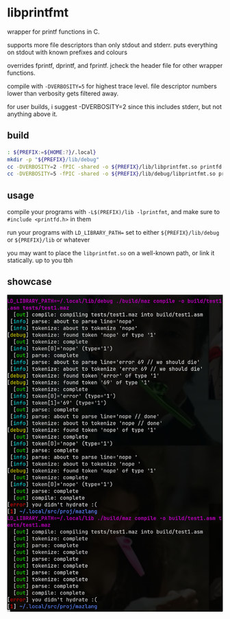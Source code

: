 
# libprintfmt

wrapper for printf functions in C.

supports more file descriptors than only stdout and stderr. puts everything on stdout with known prefixes and colours

overrides fprintf, dprintf, and fprintf.
jcheck the header file for other wrapper functions.

compile with `-DVERBOSITY=5` for highest trace level. file descriptor numbers lower than verbosity gets filtered away.

for user builds, i suggest -DVERBOSITY=2 since this includes stderr, but not anything above it.

## build
```sh
: ${PREFIX:=${HOME:?}/.local}
mkdir -p "${PREFIX}/lib/debug"
cc -DVERBOSITY=2 -fPIC -shared -o ${PREFIX}/lib/libprintfmt.so printfd.c
cc -DVERBOSITY=5 -fPIC -shared -o ${PREFIX}/lib/debug/libprintfmt.so printfd.c
```

## usage

compile your programs with `-L$(PREFIX)/lib -lprintfmt`, and make sure to `#include <printfd.h>` in them

run your programs with `LD_LIBRARY_PATH=` set to either `${PREFIX}/lib/debug` or `${PREFIX}/lib` or whatever

you may want to place the `libprintfmt.so` on a well-known path, or link it statically. up to you tbh

## showcase

![example screenshot](./screenshot.png)

